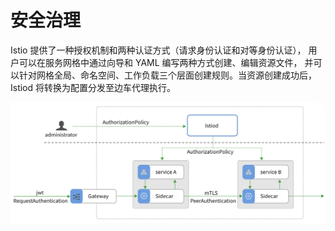 # 安全治理

Istio 提供了一种授权机制和两种认证方式（请求身份认证和对等身份认证），
用户可以在服务网格中通过向导和 YAML 编写两种方式创建、编辑资源文件，
并可以针对网格全局、命名空间、工作负载三个层面创建规则。当资源创建成功后，Istiod 将转换为配置分发至边车代理执行。

![安全治理](../../images/security.png)
